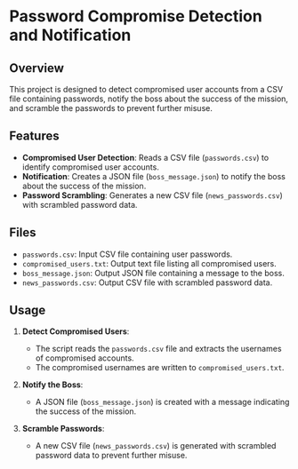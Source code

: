 # Password Compromise Detection and Notification

## Overview
This project is designed to detect compromised user accounts from a CSV file containing passwords, notify the boss about the success of the mission, and scramble the passwords to prevent further misuse.

## Features
- **Compromised User Detection**: Reads a CSV file (`passwords.csv`) to identify compromised user accounts.
- **Notification**: Creates a JSON file (`boss_message.json`) to notify the boss about the success of the mission.
- **Password Scrambling**: Generates a new CSV file (`news_passwords.csv`) with scrambled password data.

## Files
- `passwords.csv`: Input CSV file containing user passwords.
- `compromised_users.txt`: Output text file listing all compromised users.
- `boss_message.json`: Output JSON file containing a message to the boss.
- `news_passwords.csv`: Output CSV file with scrambled password data.

## Usage
1. **Detect Compromised Users**:
   - The script reads the `passwords.csv` file and extracts the usernames of compromised accounts.
   - The compromised usernames are written to `compromised_users.txt`.

2. **Notify the Boss**:
   - A JSON file (`boss_message.json`) is created with a message indicating the success of the mission.

3. **Scramble Passwords**:
   - A new CSV file (`news_passwords.csv`) is generated with scrambled password data to prevent further misuse.
